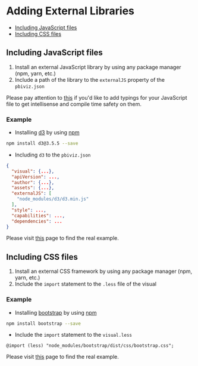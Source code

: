 # Adding External Libraries
* [Including JavaScript files](#including-javascript-files)
* [Including CSS files](#including-css-files)

## Including JavaScript files
1. Install an external JavaScript library by using any package manager (npm, yarn, etc.)
2. Include a path of the library to the ```externalJS``` property of the ```pbiviz.json```

Please pay attention to [this](Typings.md) if you'd like to add typings for your JavaScript file to get intellisense and compile time safety on them.

### Example
* Installing [d3](https://www.npmjs.com/package/d3) by using [npm](https://www.npmjs.com/)

```bash
npm install d3@3.5.5 --save
```

* Including ```d3``` to the ```pbiviz.json```

```json
{
  "visual": {...},
  "apiVersion": ...,
  "author": {...},
  "assets": {...},
  "externalJS": [
    "node_modules/d3/d3.min.js"
  ],
  "style": ...,
  "capabilities": ...,
  "dependencies": ...
}
```

Please visit [this](https://github.com/Microsoft/powerbi-visuals-sankey/blob/c8200da56913cd8b253be949a35fad0f4472b6de/pbiviz.json#L22) page to find the real example.

## Including CSS files
1. Install an external CSS framework by using any package manager (npm, yarn, etc.)
2. Include the ```import``` statement to the ```.less``` file of the visual

### Example
* Installing [bootstrap](https://www.npmjs.com/package/bootstrap) by using [npm](https://www.npmjs.com/)

```bash
npm install bootstrap --save
```

* Include the ```import``` statement to the ```visual.less```

```less
@import (less) "node_modules/bootstrap/dist/css/bootstrap.css";
```

Please visit [this](https://github.com/Microsoft/powerbi-visuals-sankey/blob/c8200da56913cd8b253be949a35fad0f4472b6de/style/visual.less#L32) page to find the real example.
